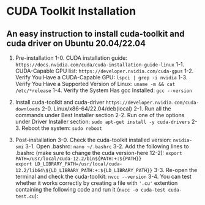 # CUDA Toolkit Installation
## An easy instruction to install cuda-toolkit and cuda driver on Ubuntu 20.04/22.04

1. Pre-installation
	1-0. CUDA installation guide: `https://docs.nvidia.com/cuda/cuda-installation-guide-linux`
	1-1. CUDA-Capable GPU list: `https://developer.nvidia.com/cuda-gpus`
	1-2. Verify You Have a CUDA-Capable GPU: `lspci | grep -i nvidia`
	1-3. Verify You Have a Supported Version of Linux: `uname -m && cat /etc/*release`
	1-4. Verify the System Has gcc Installed: `gcc --version`

2. Install cuda-toolkit and cuda-driver
	`https://developer.nvidia.com/cuda-downloads`
	2-0. Linux/x86-64/22.04/deb(local)
	2-1. Run all the commands under Best Installer section
	2-2. Run one of the options under Driver Installer section: `sudo apt-get install -y cuda-drivers`
	2-3. Reboot the system: `sudo reboot`

3. Post-installation
	3-0. Check the cuda-toolkit installed version: `nvidia-smi`
	3-1. Open .bashrc: `nano ~/.bashrc`
	3-2. Add the following lines to .bashrc (make sure to change the cuda version-here 12-2):
		`export PATH=/usr/local/cuda-12.2/bin${PATH:+:${PATH}}` \
		`export LD_LIBRARY_PATH=/usr/local/cuda-12.2/lib64\${LD_LIBRARY_PATH:+:${LD_LIBRARY_PATH}}`
	3-3. Re-open the terminal and check the cuda-toolkit: `nvcc --version`
	3-4. You can test whether it works correctly by creating a file with `'.cu'` extention containing the following code and run it (`nvcc -o cuda-test cuda-test.cu`):
